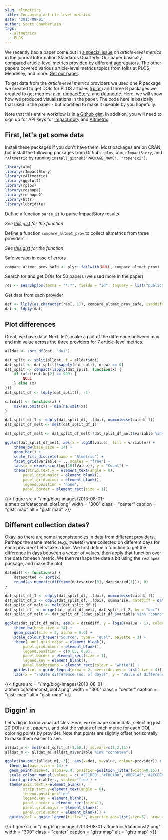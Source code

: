```yaml
---
slug: altmetrics
title: Consuming article-level metrics
date: '2013-08-01'
author: Scott Chamberlain
tags:
  - altmetrics
  - PLOS
---
```


We recently had a paper come out in [a special issue](https://www.niso.org/niso-io/isq/2013/06/information-standards-quarterly-summer-2013) on *article-level metrics* in the journal Information Standards Quarterly. Our paper basically compared article-level metrics provided by different aggregators. The other papers covered various article-level metrics topics from folks at PLOS, Mendeley, and more. [Get our paper](https://www.niso.org/niso-io/isq/2013/06/information-standards-quarterly-summer-2013/chamberlain).

To get data from the *article-level metrics* providers we used one R package we created to get DOIs for PLOS articles ([rplos](https://github.com/ropensci/rplos)) and three R packages we created to get metrics: [alm](https://github.com/ropensci/alm), [rImpactStory](https://github.com/ropensci/rimpactstory), and [rAltmetric](https://github.com/ropensci/rAltmetric). Here, we will show how we produced visualizations in the paper. The code here is basically that used in the paper - but modified to make it useable by you hopefully.

Note that this entire workflow is in [a Github gist][gist]. In addition, you will need to sign up for API keys for [ImpactStory](https://impactstory.org/api-docs) and [Altmetric](https://api.altmetric.com/index.html#keys).

## First, let's get some data

Install these packages if you don't have them. Most packages are on CRAN, but install the following packages from Github: `rplos`, `alm`, `rImpactStory`, and `rAltmetric` by running `install_github("PACKAGE_NAME", "ropensci")`.

```r
library(alm)
library(rImpactStory)
library(rAltmetric)
library(ggplot2)
library(rplos)
library(reshape)
library(reshape2)
library(httr)
library(lubridate)
```


Define a function `parse_is` to parse ImpactStory results

*See [this gist][gist] for the function*


Define a function `compare_altmet_prov` to collect altmetrics from three providers

*See [this gist][gist] for the function*


Safe version in case of errors

```r
compare_altmet_prov_safe <- plyr::failwith(NULL, compare_altmet_prov)
```


Search for and get DOIs for 50 papers (we used more in the paper)

```r
res <- searchplos(terms = "*:*", fields = "id", toquery = list("publication_date:[2011-06-30T00:00:00Z TO 2012-06-01T23:59:59Z] ", "doc_type:full"), start = 0, limit = 50)
```


Get data from each provider

```r
dat <- llply(as.character(res[, 1]), compare_altmet_prov_safe, isaddifnot = TRUE, sleep = 1, .progress = "text")
dat <- ldply(dat)
```


## Plot differences

Great, we have data! Next, let's make a plot of the difference between max and min value across the three providers for 7 article-level metrics.


```r
alldat <- sort_df(dat, "doi")

dat_split <- split(alldat, f = alldat$doi)
dat_split <- dat_split[!sapply(dat_split, nrow) == 0]
dat_split <- compact(lapply(dat_split, function(x) {
    if (x$citeulike[2] == 999) {
        NULL
    } else (x)
}))
dat_split_df <- ldply(dat_split)[, -1]

calcdiff <- function(x) {
    max(na.omit(x)) - min(na.omit(x))
}

dat_split_df_1 <- ddply(dat_split_df, .(doi), numcolwise(calcdiff))
dat_split_df_melt <- melt(dat_split_df_1)

dat_split_df_melt <- dat_split_df_melt[!dat_split_df_melt$variable %in% "connotea", ]

ggplot(dat_split_df_melt, aes(x = log10(value), fill = variable)) +
    theme_bw(base_size = 14) +
    geom_bar() +
    scale_fill_discrete(name = "Almetric") +
    facet_grid(variable ~ ., scales = "free") +
    labs(x = expression(log[10](Value)), y = "Count") +
    theme(strip.text.y = element_text(angle = 0),
        panel.grid.major = element_blank(),
        panel.grid.minor = element_blank(),
        legend.position = "none",
        panel.border = element_rect(size = 1))
```

{{< figure src = "/img/blog-images/2013-08-01-altmetrics/dataconst_plot1.png" width = "300" class = "center" caption = "gistr map" alt = "gistr map" >}}

## Different collection dates?
Okay, so there are some inconsistencies in data from different providers. Perhaps the same metric (e.g., tweets) were collected on different days for each provider? Let's take a look. We first define a function to get the difference in days between a vector of values, then apply that function over the data for each metric. We then reshape the data a bit using the `reshape2` package, and make the plot.


```r
datediff <- function(x) {
    datesorted <- sort(x)
    round(as.numeric(difftime(datesorted[3], datesorted[1])), 0)
}

dat_split_df_1 <- ddply(dat_split_df, .(doi), numcolwise(calcdiff))
dat_split_df_2 <- ddply(dat_split_df, .(doi), summarise, datediff = datediff(date_modified))
dat_split_df_melt <- melt(dat_split_df_1)
dat_split_df_ <- merge(dat_split_df_melt, dat_split_df_2, by = "doi")
dat_split_df_melt <- dat_split_df_[!dat_split_df_$variable %in% "connotea", ]

ggplot(dat_split_df_melt, aes(x = datediff, y = log10(value + 1), colour = variable)) +
    theme_bw(base_size = 14) +
    geom_point(size = 3, alpha = 0.6) +
    scale_colour_brewer("Source", type = "qual", palette = 3) +
    theme(panel.grid.major = element_blank(),
        panel.grid.minor = element_blank(),
        legend.position = c(0.65, 0.9),
        panel.border = element_rect(size = 1),
        legend.key = element_blank(),
        panel.background = element_rect(colour = "white")) +
    guides(col = guide_legend(nrow = 2, override.aes = list(size = 4))) +
    labs(x = "\nDate difference (no. of days)", y = "Value of difference between max and min\n")
```

{{< figure src = "/img/blog-images/2013-08-01-altmetrics/dataconst_plot2.png" width = "300" class = "center" caption = "gistr map" alt = "gistr map" >}}


## Diggin' in
Let's dig in to indivdual articles. Here, we reshape some data, selecting just 20 DOIs (i.e., papers), and plot the values of each metric for each DOI, coloring points by provider. Note that points are slightly offset horizontally to make them easier to see.


```r
alldat_m <- melt(dat_split_df[1:60,], id.vars=c(1,2,11))
alldat_m <- alldat_m[!alldat_m$variable %in% "connotea",]

ggplot(na.omit(alldat_m[,-3]), aes(x=doi, y=value, colour=provider)) +
  theme_bw(base_size = 14) +
  geom_point(size=4, alpha=0.4, position=position_jitter(width=0.15)) +
  scale_colour_manual(values = c('#FC1D00','#FD8A00','#0D71A5','#2CCC00')) +
  facet_grid(variable~., scales='free') +
  theme(axis.text.x=element_blank(),
        strip.text.y=element_text(angle = 0),
        legend.position="top",
        legend.key = element_blank(),
        panel.border = element_rect(size=1),
        panel.grid.major = element_blank(),
        panel.grid.minor = element_blank()) +
  guides(col = guide_legend(title="", override.aes=list(size=5), nrow = 1, byrow = TRUE))
```

{{< figure src = "/img/blog-images/2013-08-01-altmetrics/dataconst2.png" width = "300" class = "center" caption = "gistr map" alt = "gistr map" >}}

[gist]: https://gist.github.com/sckott/6136591
